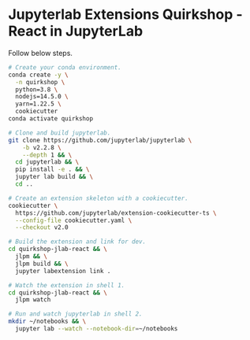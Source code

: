 # Jupyterlab Extensions Quirkshop - React in JupyterLab

Follow below steps.

```bash
# Create your conda environment.
conda create -y \
  -n quirkshop \
  python=3.8 \
  nodejs=14.5.0 \
  yarn=1.22.5 \
  cookiecutter
conda activate quirkshop
```

```bash
# Clone and build jupyterlab.
git clone https://github.com/jupyterlab/jupyterlab \
    -b v2.2.8 \
    --depth 1 && \
  cd jupyterlab && \
  pip install -e . && \
  jupyter lab build && \
  cd ..
```

```bash
# Create an extension skeleton with a cookiecutter.
cookiecutter \
  https://github.com/jupyterlab/extension-cookiecutter-ts \
  --config-file cookiecutter.yaml \
  --checkout v2.0
```

```bash
# Build the extension and link for dev.
cd quirkshop-jlab-react && \
  jlpm && \
  jlpm build && \
  jupyter labextension link .
```

```bash
# Watch the extension in shell 1.
cd quirkshop-jlab-react && \
  jlpm watch
```

```bash
# Run and watch jupyterlab in shell 2.
mkdir ~/notebooks && \
  jupyter lab --watch --notebook-dir=~/notebooks
```
